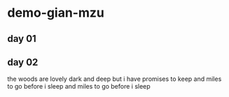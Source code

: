 
# demo-gian-mzu


## day 01


## day 02
the woods are lovely dark and deep but i have promises to keep and miles to go before i sleep and miles to go before i sleep
